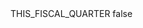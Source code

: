 <?xml version="1.0" encoding="UTF-8"?>
<CustomMetadata xmlns="http://soap.sforce.com/2006/04/metadata">
    <label>THIS_FISCAL_QUARTER</label>
    <protected>false</protected>
</CustomMetadata>

